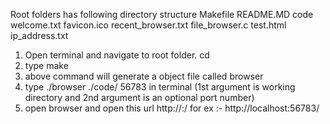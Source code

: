 Root folders has following directory structure
	<root>
		Makefile
		README.MD
		code
			welcome.txt
			favicon.ico
			recent_browser.txt
			file_browser.c
			test.html
			ip_address.txt
1. Open terminal and navigate to root folder. cd <path-to-root>
2. type make
3. above command will generate a object file called browser
4. type ./browser ./code/ 56783 in terminal (1st argument is working directory and 2nd argument is an optional port number)
5. open browser and open this url http://<ipaddress-of-your-machine>:<portno>/ for ex :- http://localhost:56783/
